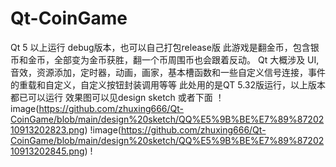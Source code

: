 # Qt-CoinGame
Qt 5 以上运行 debug版本，也可以自己打包release版
此游戏是翻金币，包含银币和金币，全部变为金币获胜，翻一个币周围币也会跟着反动。
Qt 大概涉及 UI,音效，资源添加，定时器，动画，画家，基本槽函数和一些自定义信号连接，事件的重载和自定义，自定义按钮封装调用等等 
此处用的是QT 5.32版运行，以上版本都已可以运行
效果图可以见design sketch 
或者下面
！image(https://github.com/zhuxing666/Qt-CoinGame/blob/main/design%20sketch/QQ%E5%9B%BE%E7%89%8720210913202823.png)
!image(https://github.com/zhuxing666/Qt-CoinGame/blob/main/design%20sketch/QQ%E5%9B%BE%E7%89%8720210913202845.png)
!
